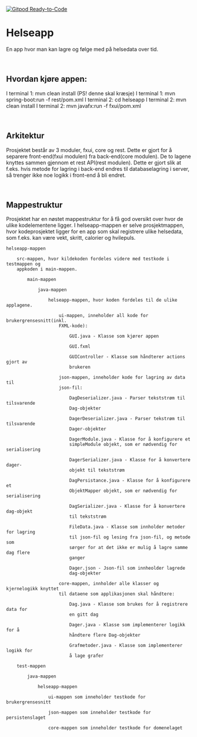 
[![Gitpod Ready-to-Code](https://img.shields.io/badge/Gitpod-Ready--to--Code-blue?logo=gitpod)](https://gitpod.idi.ntnu.no/#https://gitlab.stud.idi.ntnu.no/it1901/groups-2020/gr2059/gr2059)

# Helseapp
En app hvor man kan lagre og følge med på helsedata over tid.

<br/>

## Hvordan kjøre appen:
I terminal 1: mvn clean install (PS! denne skal kræsje)
I terminal 1: mvn spring-boot:run -f rest/pom.xml
I terminal 2: cd helseapp
I terminal 2: mvn clean install
I terminal 2: mvn javafx:run -f fxui/pom.xml

<br/>

## Arkitektur
Prosjektet består av 3 moduler, fxui, core og rest. Dette er gjort for å separere
front-end(fxui modulen) fra back-end(core modulen). De to lagene knyttes sammen
gjennom et rest API(rest modulen). Dette er gjort slik at f.eks. hvis metode for
lagring i back-end endres til databaselagring i server, så trenger ikke noe
logikk i front-end å bli endret.

<br/>

## Mappestruktur
Prosjektet har en nøstet mappestruktur for å få god oversikt over hvor de ulike 
kodelementene ligger. I helseapp-mappen er selve prosjektmappen, hvor
kodeprosjektet ligger for en app som skal registrere ulike helsedata, som f.eks. 
kan være vekt, skritt, calorier og hvilepuls. 

    helseapp-mappen 

        src-mappen, hvor kildekoden fordeles videre med testkode i testmappen og
        appkoden i main-mappen. 
        
            main-mappen 
        
                java-mappen
            
                    helseapp-mappen, hvor koden fordeles til de ulike applagene.
            
                        ui-mappen, inneholder all kode for brukergrensesnitt(inkl. 
                        FXML-kode):
                        
                            GUI.java - Klasse som kjører appen
                            
                            GUI.fxml 
                        
                            GUIController - Klasse som håndterer actions gjort av
                            brukeren
                
                        json-mappen, inneholder kode for lagring av data til 
                        json-fil:
                    
                            DagDeserializer.java - Parser tekststrøm til tilsvarende
                            Dag-objekter
                        
                            DagerDeserializer.java - Parser tekstrøm til tilsvarende
                            Dager-objekter
                        
                            DagerModule.java - Klasse for å konfigurere et 
                            simpleModule objekt, som er nødvendig for serialisering
                        
                            DagerSerializer.java - Klasse for å konvertere dager-
                            objekt til tekststrøm
                        
                            DagPersistance.java - Klasse for å konfigurere et 
                            ObjektMapper objekt, som er nødvendig for serialisering
                        
                            DagSerializer.java - Klasse for å konvertere dag-objekt 
                            til tekststrøm
                        
                            FileData.java - Klasse som innholder metoder for lagring 
                            til json-fil og lesing fra json-fil, og metode som 
                            sørger for at det ikke er mulig å lagre samme dag flere 
                            ganger
                        
                            Dager.json - Json-fil som innheolder lagrede 
                            dag-objekter
                
                        core-mappen, innholder alle klasser og kjernelogikk knyttet 
                        til dataene som applikasjonen skal håndtere:
                    
                            Dag.java - Klasse som brukes for å registrere data for 
                            en gitt dag
                        
                            Dager.java - Klasse som implementerer logikk for å 
                            håndtere flere Dag-objekter
                        
                            Grafmetoder.java - Klasse som implementerer logikk for 
                            å lage grafer 

        test-mappen 
    
            java-mappen
        
                helseapp-mappen
            
                    ui-mappen som inneholder testkode for brukergrensesnitt
                
                    json-mappen som inneholder testkode for persistenslaget
                
                    core-mappen som inneholder testkode for domenelaget
                



